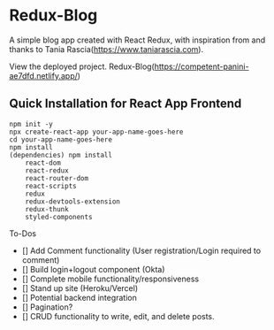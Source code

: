 # Redux-Blog
A simple blog app created with React Redux, with inspiration from and thanks to Tania Rascia(https://www.taniarascia.com).

View the deployed project. Redux-Blog(https://competent-panini-ae7dfd.netlify.app/) 

## Quick Installation for React App Frontend
```
npm init -y
npx create-react-app your-app-name-goes-here
cd your-app-name-goes-here
npm install
(dependencies) npm install 
    react-dom 
    react-redux
    react-router-dom
    react-scripts
    redux
    redux-devtools-extension
    redux-thunk
    styled-components
```

To-Dos
- [] Add Comment functionality (User registration/Login required to comment)
- [] Build login+logout component (Okta)
- [] Complete mobile functionality/responsiveness
- [] Stand up site (Heroku/Vercel)
- [] Potential backend integration
- [] Pagination?
- [] CRUD functionality to write, edit, and delete posts.